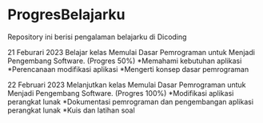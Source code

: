 # ProgresBelajarku
Repository ini berisi pengalaman belajarku di Dicoding

21 Feburari 2023
Belajar kelas Memulai Dasar Pemrograman untuk Menjadi Pengembang Software. (Progres 50%)
  *Memahami kebutuhan aplikasi
  *Perencanaan modifikasi aplikasi
  *Mengerti konsep dasar pemrograman

22 Februari 2023
Melanjutkan kelas Memulai Dasar Pemrograman untuk Menjadi Pengembang Software. (Progres 100%)
  *Modifikasi aplikasi perangkat lunak
  *Dokumentasi pemrograman dan pengembangan aplikasi perangkat lunak
  *Kuis dan latihan soal
  
 
